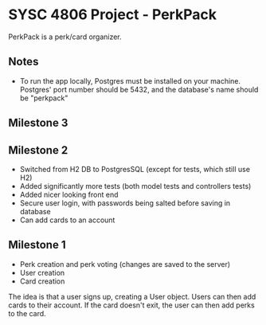 # SYSC 4806 Project - PerkPack

PerkPack is a perk/card organizer.

## Notes
- To run the app locally, Postgres must be installed on your machine. Postgres' port number should be 5432,
and the database's name should be "perkpack"

## Milestone 3

## Milestone 2
- Switched from H2 DB to PostgresSQL (except for tests, which still use H2)
- Added significantly more tests (both model tests and controllers tests)
- Added nicer looking front end
- Secure user login, with passwords being salted before saving in database
- Can add cards to an account

## Milestone 1
- Perk creation and perk voting (changes are saved to the server)
- User creation
- Card creation

The idea is that a user signs up, creating a User object. Users can then add cards to their account. If the card doesn't exit, 
the user can then add perks to the card.
